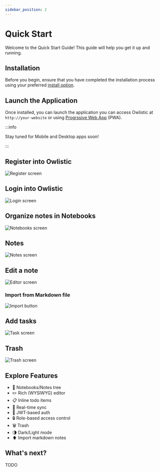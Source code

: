 ```yaml
---
sidebar_position: 2
---
```


# Quick Start

Welcome to the Quick Start Guide! This guide will help you get it up and running.

## Installation

Before you begin, ensure that you have completed the installation process using your preferred [install option](/docs/category/installation).

## Launch the Application

Once installed, you can launch the application you can access Owlistic at `http://your-website` or using [Progrssive Web App](https://en.wikipedia.org/wiki/Progressive_web_app) (PWA).

:::info

Stay tuned for Mobile and Desktop apps soon!

:::

## Register into Owlistic

![Register screen](/img/screenshoots/register.png)

## Login into Owlistic

![Login screen](/img/screenshoots/login.png)

## Organize notes in Notebooks

![Notebooks screen](/img/screenshoots/notebooks.png)

## Notes

![Notes screen](/img/screenshoots/notes.png)

## Edit a note

![Editor screen](/img/screenshoots/editor.png)

### Import from Markdown file

![Import button](/img/screenshoots/import.png)

## Add tasks

![Task screen](/img/screenshoots/tasks.png)

## Trash

![Trash screen](/img/screenshoots/trash.png)

## Explore Features

- 📒 Notebooks/Notes tree
- ✏️ Rich (WYSIWYG) editor
- 📋 Inline todo items
- 🔄 Real-time sync
- 🔑 JWT-based auth
- 🔒 Role-based access control
- 🗑️ Trash
- 🌗 Dark/Light mode
- ⬆ Import markdown notes

## What's next?

TODO